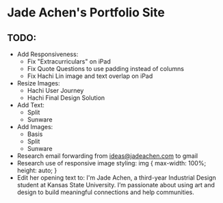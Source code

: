 # Jade Achen's Portfolio Site
## TODO:
- Add Responsiveness: 
  - Fix "Extracurriculars" on iPad
  - Fix Quote Questions to use padding instead of columns
  - Fix Hachi Lin image and text overlap on iPad
- Resize Images:
  - Hachi User Journey
  - Hachi Final Design Solution
- Add Text:
  - Split
  - Sunware
- Add Images:
  - Basis
  - Split
  - Sunware
- Research email forwarding from ideas@jadeachen.com to gmail
- Research use of responsive image styling: img
{
  max-width: 100%;
  height: auto;
}
- Edit her opening text to: I'm Jade Achen, a third-year Industrial Design student at Kansas State University. I’m passionate about using art and design to build meaningful connections and help communities.
